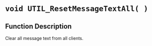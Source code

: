 # `void UTIL_ResetMessageTextAll( )`
## Function Description
Clear all message text from all clients.
